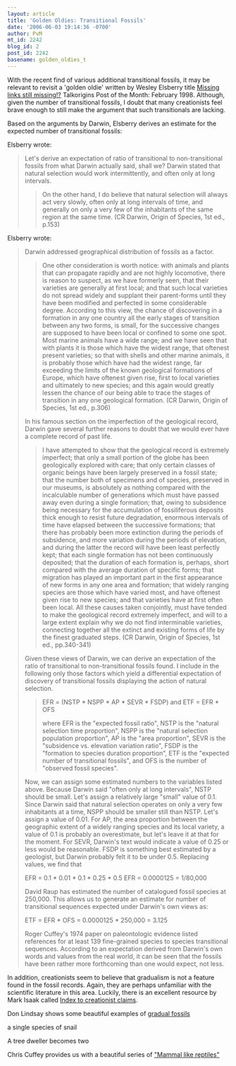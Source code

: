 ```yaml
---
layout: article
title: 'Golden Oldies: Transitional Fossils'
date: '2006-06-03 19:14:36 -0700'
author: PvM
mt_id: 2242
blog_id: 2
post_id: 2242
basename: golden_oldies_t
---
```

With the recent find of various additional transitional fossils, it may be relevant to revisit a 'golden oldie' written by Wesley Elsberry title [Missing links still missing!?](http://www.talkorigins.org/origins/postmonth/feb98.html) Talkorigins Post of the Month: February 1998. Although, given the number of transitional fossils, I doubt that many creationists feel brave enough to still make the argument that such transitionals are lacking.

Based on the arguments by Darwin, Elsberry derives an estimate for the expected number of transitional fossils:

Elsberry wrote:

> Let's derive an expectation of ratio of transitional to non-transitional fossils from what Darwin actually said, shall we? Darwin stated that natural selection would work intermittently, and often only at long intervals.
> 
> > On the other hand, I do believe that natural selection will always act very slowly, often only at long intervals of time, and generally on only a very few of the inhabitants of the same region at the same time. (CR Darwin, Origin of Species, 1st ed., p.153)

Elsberry wrote:

> Darwin addressed geographical distribution of fossils as a factor.
> 
> > One other consideration is worth notice: with animals and plants that can propagate rapidly and are not highly locomotive, there is reason to suspect, as we have formerly seen, that their varieties are generally at first local; and that such local varieties do not spread widely and supplant their parent-forms until they have been modified and perfected in some considerable degree. According to this view, the chance of discovering in a formation in any one country all the early stages of transition between any two forms, is small, for the successive changes are supposed to have been local or confined to some one spot. Most marine animals have a wide range; and we have seen that with plants it is those which have the widest range, that oftenest present varieties; so that with shells and other marine animals, it is probably those which have had the widest range, far exceeding the limits of the known geological formations of Europe, which have oftenest given rise, first to local varieties and ultimately to new species; and this again would greatly lessen the chance of our being able to trace the stages of transition in any one geological formation. (CR Darwin, Origin of Species, 1st ed., p.306)
> 
> In his famous section on the imperfection of the geological record, Darwin gave several further reasons to doubt that we would ever have a complete record of past life.
> 
> > I have attempted to show that the geological record is extremely imperfect; that only a small portion of the globe has been geologically explored with care; that only certain classes of organic beings have been largely preserved in a fossil state; that the number both of specimens and of species, preserved in our museums, is absolutely as nothing compared with the incalculable number of generations which must have passed away even during a single formation; that, owing to subsidence being necessary for the accumulation of fossiliferous deposits thick enough to resist future degradation, enormous intervals of time have elapsed between the successive formations; that there has probably been more extinction during the periods of subsidence, and more variation during the periods of elevation, and during the latter the record will have been least perfectly kept; that each single formation has not been continuously deposited; that the duration of each formation is, perhaps, short compared with the average duration of specific forms; that migration has played an important part in the first appearance of new forms in any one area and formation; that widely ranging species are those which have varied most, and have oftenest given rise to new species; and that varieties have at first often been local. All these causes taken conjointly, must have tended to make the geological record extremely imperfect, and will to a large extent explain why we do not find interminable varieties, connecting together all the extinct and existing forms of life by the finest graduated steps. (CR Darwin, Origin of Species, 1st ed., pp.340-341)
> 
> Given these views of Darwin, we can derive an expectation of the ratio of transitional to non-transitional fossils found. I include in the following only those factors which yield a differential expectation of discovery of transitional fossils displaying the action of natural selection.
> 
> > EFR = (NSTP \* NSPP \* AP \* SEVR \* FSDP)
> > and
> > ETF = EFR \* OFS
> > 
> > where EFR is the "expected fossil ratio",
> > NSTP is the "natural selection time proportion",
> > NSPP is the "natural selection population proportion",
> > AP is the "area proportion",
> > SEVR is the "subsidence vs. elevation variation ratio",
> > FSDP is the "formation to species duration proportion",
> > ETF is the "expected number of transitional fossils",
> > and OFS is the number of "observed fossil species".
> 
> Now, we can assign some estimated numbers to the variables listed above. Because Darwin said "often only at long intervals", NSTP should be small. Let's assign a relatively large "small" value of 0.1. Since Darwin said that natural selection operates on only a very few inhabitants at a time, NSPP should be smaller still than NSTP. Let's assign a value of 0.01. For AP, the area proportion between the geographic extent of a widely ranging species and its local variety, a value of 0.1 is probably an overestimate, but let's leave it at that for the moment. For SEVR, Darwin's text would indicate a value of 0.25 or less would be reasonable. FSDP is something best estimated by a geologist, but Darwin probably felt it to be under 0.5. Replacing values, we find that
> 
> EFR = 0.1 \* 0.01 \* 0.1 \* 0.25 \* 0.5
> EFR = 0.0000125 = 1/80,000 
> 
> David Raup has estimated the number of catalogued fossil species at 250,000. This allows us to generate an estimate for number of transitional sequences expected under Darwin's own views as:
> 
> ETF = EFR \* OFS = 0.0000125 \* 250,000 = 3.125 
> 
> Roger Cuffey's 1974 paper on paleontologic evidence listed references for at least 139 fine-grained species to species transitional sequences. According to an expectation derived from Darwin's own words and values from the real world, it can be seen that the fossils have been rather more forthcoming than one would expect, not less.

In addition, creationists seem to believe that gradualism is not a feature found in the fossil records. Again, they are perhaps unfamiliar with the scientific literature in this area. Luckily, there is an excellent resource by Mark Isaak called [Index to creationist claims](http://www.talkorigins.org/indexcc/CC/CC200.html). 

Don Lindsay shows some beautiful examples of [gradual fossils](http://www.don-lindsay-archive.org/creation/fossil_series.html)

<a href="http://www.don-lindsay-archive.org/creation/snails.html"><img src="http://www.don-lindsay-archive.org/creation/snails_icon.gif" alt="" /></a>a single species of snail

<a href="http://www.don-lindsay-archive.org/creation/pelycodus.html"><img src="http://www.don-lindsay-archive.org/creation/pelycodus_icon.gif" alt="" /></a>A tree dweller becomes two

Chris Cuffey provides us with a beautiful series of ["Mammal like reptiles"](http://www.gcssepm.org/special/cuffey_04.htm)
